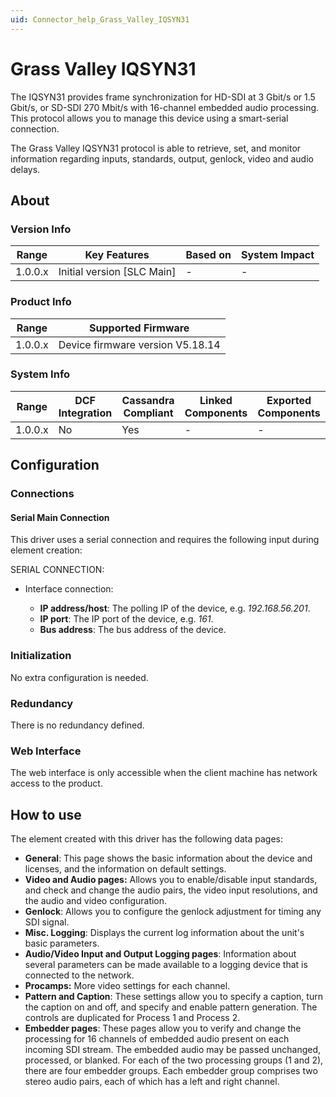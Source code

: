 ```yaml
---
uid: Connector_help_Grass_Valley_IQSYN31
---
```


# Grass Valley IQSYN31

The IQSYN31 provides frame synchronization for HD-SDI at 3 Gbit/s or 1.5 Gbit/s, or SD-SDI 270 Mbit/s with 16-channel embedded audio processing. This protocol allows you to manage this device using a smart-serial connection.

The Grass Valley IQSYN31 protocol is able to retrieve, set, and monitor information regarding inputs, standards, output, genlock, video and audio delays.

## About

### Version Info

| **Range** | **Key Features**             | **Based on** | **System Impact** |
|-----------|------------------------------|--------------|-------------------|
| 1.0.0.x   | Initial version \[SLC Main\] | \-           | \-                |

### Product Info

| **Range** | **Supported Firmware**           |
|-----------|----------------------------------|
| 1.0.0.x   | Device firmware version V5.18.14 |

### System Info

| **Range** | **DCF Integration** | **Cassandra Compliant** | **Linked Components** | **Exported Components** |
|-----------|---------------------|-------------------------|-----------------------|-------------------------|
| 1.0.0.x   | No                  | Yes                     | \-                    | \-                      |

## Configuration

### Connections

#### Serial Main Connection

This driver uses a serial connection and requires the following input during element creation:

SERIAL CONNECTION:

- Interface connection:

  - **IP address/host**: The polling IP of the device, e.g. *192.168.56.201*.
  - **IP port**: The IP port of the device, e.g. *161*.
  - **Bus address**: The bus address of the device.

### Initialization

No extra configuration is needed.

### Redundancy

There is no redundancy defined.

### Web Interface

The web interface is only accessible when the client machine has network access to the product.

## How to use

The element created with this driver has the following data pages:

- **General**: This page shows the basic information about the device and licenses, and the information on default settings.
- **Video and Audio pages:** Allows you to enable/disable input standards, and check and change the audio pairs, the video input resolutions, and the audio and video configuration.
- **Genlock**: Allows you to configure the genlock adjustment for timing any SDI signal.
- **Misc. Logging**: Displays the current log information about the unit's basic parameters.
- **Audio/Video Input and Output Logging pages**: Information about several parameters can be made available to a logging device that is connected to the network.
- **Procamps:** More video settings for each channel.
- **Pattern and Caption**: These settings allow you to specify a caption, turn the caption on and off, and specify and enable pattern generation. The controls are duplicated for Process 1 and Process 2.
- **Embedder pages**: These pages allow you to verify and change the processing for 16 channels of embedded audio present on each incoming SDI stream. The embedded audio may be passed unchanged, processed, or blanked. For each of the two processing groups (1 and 2), there are four embedder groups. Each embedder group comprises two stereo audio pairs, each of which has a left and right channel.
